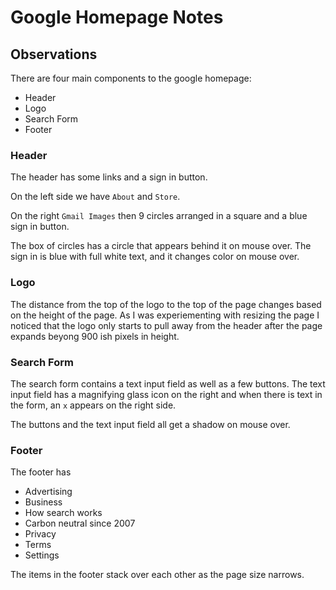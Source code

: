 # Google Homepage Notes

## Observations
There are four main components to the google homepage:
- Header
- Logo
- Search Form
- Footer

### Header
The header has some links and a sign in button.

On the left side we have ```About``` and ```Store```.

On the right ```Gmail Images``` then 9 circles arranged in a square and a blue sign in button.

The box of circles has a circle that appears behind it on mouse over.
The sign in is blue with full white text, and it changes color on mouse over.

### Logo
The distance from the top of the logo to the top of the page changes based on the height of the page. As I was experiementing with resizing the page I noticed that the logo only starts to pull away from the header after the page expands beyong 900 ish pixels in height.

### Search Form
The search form contains a text input field as well as a few buttons. The text input field has a magnifying glass icon on the right and when there is text in the form, an ```x``` appears on the right side.

The buttons and the text input field all get a shadow on mouse over.

### Footer
The footer has 
- Advertising
- Business
- How search works
- Carbon neutral since 2007
- Privacy
- Terms 
- Settings

The items in the footer stack over each other as the page size narrows.